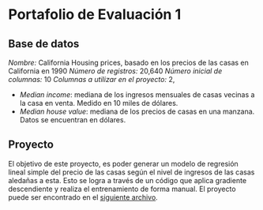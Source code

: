 # Portafolio de Evaluación 1

## Base de datos

*Nombre:* California Housing prices, basado en los precios de las casas en California en 1990
*Número de registros:* 20,640
*Número inicial de columnas:* 10
*Columnas a utilizar en el proyecto:* 2, 
  - _Median income_: mediana de los ingresos mensuales de casas vecinas a la casa en venta. Medido en 10 miles de dólares. 
  -  _Median house value_: mediana de los precios de casas en una manzana. Datos se encuentran en dólares. 

## Proyecto
El objetivo de este proyecto, es poder generar un modelo de regresión lineal simple del precio de las casas según el nivel de ingresos de las casas aledañas a esta. Esto se logra a través de un código que aplica gradiente descendiente y realiza el entrenamiento de forma manual. El proyecto puede ser encontrado en el [siguiente archivo](https://github.com/sofireyesm1/A00831314_Evidencia_1/blob/main/A00831314_T1_ML.ipynb).

